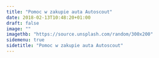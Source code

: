 ```yaml
---
title: "Pomoc w zakupie auta Autoscout"
date: 2018-02-13T10:48:20+01:00
draft: false
image: ""
imagethb: "https://source.unsplash.com/random/300x200"
sidemenu: true
sidetitle: "Pomoc w zakupie auta Autoscout"
---
```

